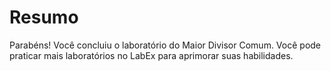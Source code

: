 # Resumo

Parabéns! Você concluiu o laboratório do Maior Divisor Comum. Você pode praticar mais laboratórios no LabEx para aprimorar suas habilidades.
